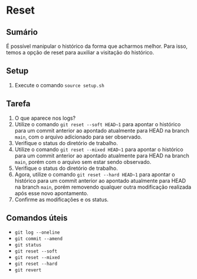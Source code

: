 # Reset

## Sumário

É possível manipular o histórico da forma que acharmos melhor. Para isso, temos
a opção de reset para auxiliar a visitação do histórico.

## Setup

1. Execute o comando `source setup.sh`


## Tarefa

1. O que aparece nos logs?
1. Utilize o comando `git reset --soft HEAD~1` para apontar o histórico para um
   commit anterior ao apontado atualmente para HEAD na branch `main`, com o
   arquivo adicionado para ser observado.
1. Verifique o status do diretório de trabalho.
1. Utilize o comando `git reset --mixed HEAD~1` para apontar o histórico para um 
   commit anterior ao apontado atualmente para HEAD na branch `main`, porém com
   o arquivo sem estar sendo observado.
1. Verifique o status do diretório de trabalho.
1. Agora, utilize o comando `git reset --hard HEAD~1` para apontar o histórico
   para um commit anterior ao apontado atualmente para HEAD na branch `main`,
   porém removendo qualquer outra modificação realizada após esse novo
   apontamento.
1. Confirme as modificações e os status.

## Comandos úteis

- `git log --oneline`
- `git commit --amend`
- `git status`
- `git reset --soft`
- `git reset --mixed`
- `git reset --hard`
- `git revert`

